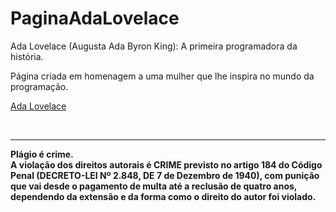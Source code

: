 # PaginaAdaLovelace

Ada Lovelace (Augusta Ada Byron King): A primeira programadora da história.

Página criada em homenagem a uma mulher que lhe inspira no mundo da programação.

<a href="https://lucienelima8.github.io/PaginaAdaLovelace/" target="_blank">Ada Lovelace</a> 

<br>
<hr>
<b>Plágio é crime.<br>
A violação dos direitos autorais é CRIME previsto no <b>artigo 184 do Código Penal (DECRETO-LEI Nº 2.848, DE 7 de Dezembro de 1940)<b>, com punição que vai desde o pagamento de multa até a reclusão de quatro anos, dependendo da extensão e da forma como o direito do autor foi violado.